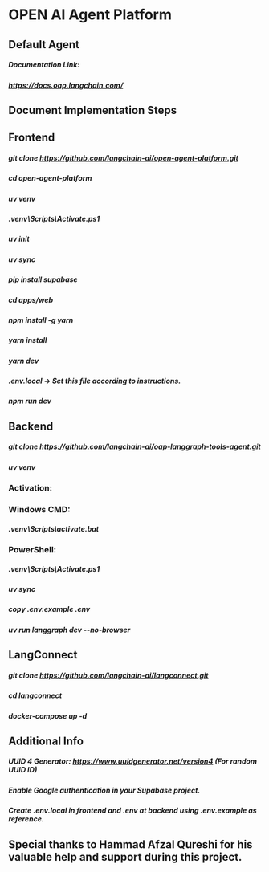# OPEN AI Agent Platform

## Default Agent

##### Documentation Link:
##### https://docs.oap.langchain.com/

## Document Implementation Steps

## Frontend

##### git clone https://github.com/langchain-ai/open-agent-platform.git
##### cd open-agent-platform
##### uv venv
##### .venv\Scripts\Activate.ps1
##### uv init
##### uv sync
##### pip install supabase
##### cd apps/web
##### npm install -g yarn
##### yarn install
##### yarn dev

##### .env.local → Set this file according to instructions.
##### npm run dev

## Backend

##### git clone https://github.com/langchain-ai/oap-langgraph-tools-agent.git
##### uv venv

### Activation:

### Windows CMD:
##### .venv\Scripts\activate.bat

### PowerShell:
##### .venv\Scripts\Activate.ps1
##### uv sync
##### copy .env.example .env
##### uv run langgraph dev --no-browser

## LangConnect

##### git clone https://github.com/langchain-ai/langconnect.git
##### cd langconnect
##### docker-compose up -d

## Additional Info

##### UUID 4 Generator: https://www.uuidgenerator.net/version4  (For random UUID ID)
##### Enable Google authentication in your Supabase project.
##### Create .env.local in frontend and .env at backend using .env.example as reference.

## Special thanks to **Hammad Afzal Qureshi** for his valuable help and support during this project.

